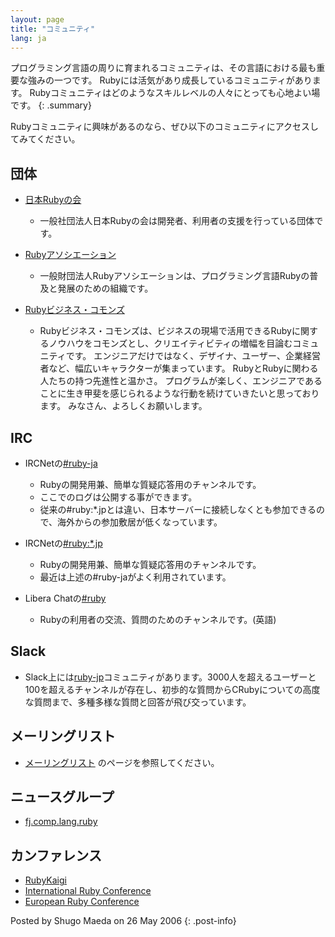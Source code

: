 ```yaml
---
layout: page
title: "コミュニティ"
lang: ja
---
```


プログラミング言語の周りに育まれるコミュニティは、その言語における最も重要な強みの一つです。
Rubyには活気があり成長しているコミュニティがあります。
Rubyコミュニティはどのようなスキルレベルの人々にとっても心地よい場です。
{: .summary}

Rubyコミュニティに興味があるのなら、ぜひ以下のコミュニティにアクセスしてみてください。

## 団体

* [日本Rubyの会][1]
  * 一般社団法人日本Rubyの会は開発者、利用者の支援を行っている団体です。

* [Rubyアソシエーション][2]
  * 一般財団法人Rubyアソシエーションは、プログラミング言語Rubyの普及と発展のための組織です。

* [Rubyビジネス・コモンズ][3]
  * Rubyビジネス・コモンズは、ビジネスの現場で活用できるRubyに関するノウハウをコモンズとし、クリエイティビティの増幅を目論むコミュニティです。
    エンジニアだけではなく、デザイナ、ユーザー、企業経営者など、幅広いキャラクターが集まっています。
    RubyとRubyに関わる人たちの持つ先進性と温かさ。
    プログラムが楽しく、エンジニアであることに生き甲斐を感じられるような行動を続けていきたいと思っております。
    みなさん、よろしくお願いします。

## IRC

* IRCNetの[#ruby-ja](irc://irc.ircnet.ne.jp/%23ruby-ja?charset=iso-2022-jp)
  * Rubyの開発用兼、簡単な質疑応答用のチャンネルです。
  * ここでのログは公開する事ができます。
  * 従来の#ruby:\*.jpとは違い、日本サーバーに接続しなくとも参加できるので、海外からの参加敷居が低くなっています。

* IRCNetの[#ruby:\*.jp](irc://irc.ircnet.ne.jp/%23ruby:*.jp?charset=iso-2022-jp)
  * Rubyの開発用兼、簡単な質疑応答用のチャンネルです。
  * 最近は上述の#ruby-jaがよく利用されています。

* Libera Chatの[#ruby](https://web.libera.chat/#ruby)
  * Rubyの利用者の交流、質問のためのチャンネルです。(英語)

## Slack

* Slack上には[ruby-jp](https://ruby-jp.github.io/)コミュニティがあります。3000人を超えるユーザーと100を超えるチャンネルが存在し、初歩的な質問からCRubyについての高度な質問まで、多種多様な質問と回答が飛び交っています。

## メーリングリスト

* [メーリングリスト](/ja/community/mailing-lists/) のページを参照してください。

## ニュースグループ

* [fj.comp.lang.ruby](news:fj.comp.lang.ruby)

## カンファレンス

* [RubyKaigi][5]
* [International Ruby Conference][6]
* [European Ruby Conference][7]

Posted by Shugo Maeda on 26 May 2006
{: .post-info}



[1]: http://ruby-no-kai.org/
[2]: http://www.ruby.or.jp/
[3]: http://facebook.com/rubybizcommons
[5]: http://rubykaigi.org
[6]: http://www.rubyconf.org/
[7]: http://euruko.org
